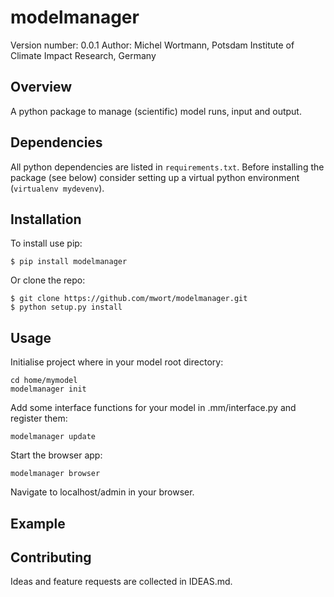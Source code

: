 modelmanager
===============================

Version number: 0.0.1
Author: Michel Wortmann, Potsdam Institute of Climate Impact Research, Germany

Overview
--------

A python package to manage (scientific) model runs, input and output.


Dependencies
------------
All python dependencies are listed in `requirements.txt`. Before installing the
package (see below) consider setting up a virtual python environment (`virtualenv mydevenv`).

Installation
--------------------

To install use pip:

    $ pip install modelmanager


Or clone the repo:

    $ git clone https://github.com/mwort/modelmanager.git
    $ python setup.py install



Usage
-----

Initialise project where in your model root directory:
```
cd home/mymodel
modelmanager init
```
Add some interface functions for your model in .mm/interface.py and register them:
```
modelmanager update
```
Start the browser app:
```
modelmanager browser
```
Navigate to localhost/admin in your browser.


Example
-------


Contributing
------------
Ideas and feature requests are collected in IDEAS.md.
